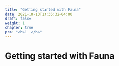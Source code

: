 ```yaml
---
title: "Getting started with Fauna"
date: 2021-10-13T13:35:32-04:00
draft: false
weight: 1
chapter: true
pre: "<b>1. </b>"
---
```


# Getting started with Fauna